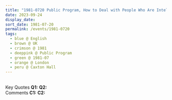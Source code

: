 ```yaml
---
title: "1981-0720 Public Program, How to Deal with People Who Are Intellectuals and Without Courage You Cannot Do Sahaja Yoga (Three Words: Patience, Courage, Wisdom), Caxton Hall, 10 Caxton Street, Westminster, London, UK"
date: 2023-09-24
display_date: 
sort_date: 1981-07-20
permalink: /events/1981-0720
tags:
  - blue @ English
  - brown @ UK
  - crimson @ 1981
  - deeppink @ Public Program
  - green @ 1981-07
  - orange @ London
  - peru @ Caxton Hall
---
```


<br>

<wave-list>
  <list-title color="DarkSeaGreen" width="55">Key Quotes</list-title>
  <list-item color="BlanchedAlmond" width="280"><b>Q1:</b> <i></i></list-item>
  <list-item color="Lavender" width="280"><b>Q2:</b> <i></i></list-item>
</wave-list>

<br>

<wave-list>
  <list-title color="DarkSeaGreen" width="55">Comments</list-title>
  <list-item color="BlanchedAlmond" width="280"><b>C1:</b> <i></i></list-item>
  <list-item color="Lavender" width="280"><b>C2:</b> <i></i></list-item>
</wave-list>